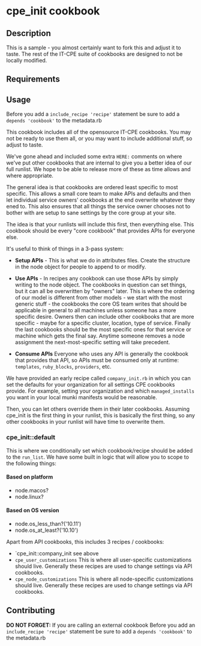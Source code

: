 cpe_init cookbook
=================

Description
-----------
This is a sample - you almost certainly want to fork this and adjust it to taste.
The rest of the IT-CPE suite of cookbooks are designed to not be locally modified.

Requirements
------------

Usage
-----
Before you add a `include_recipe 'recipe'` statement be sure to add a
`depends 'cookbook'` to the metadata.rb

This cookbook includes all of the opensource IT-CPE cookbooks. You may not be
ready to use them all, or you may want to include additional stuff, so adjust
to taste.

We've gone ahead and included some extra `HERE:` comments on where we've put
other cookbooks that are internal to give you a better idea of our full runlist.
We hope to be able to release more of these as time allows and where
appropriate.

The general idea is that cookbooks are ordered least specific to most specific.
This allows a small core team to make APIs and defaults and then let individual
service owners' cookbooks at the end overwrite whatever they ened to. This also
ensures that all things the service owner chooses not to bother with are setup
to sane settings by the core group at your site.

The idea is that your runlists will include this first, then everything else.
This cookbook should be every "core cookbook" that provides APIs for everyone
else.

It's useful to think of things in a 3-pass system:

* **Setup APIs** - This is what we do in attributes files. Create the structure
in the node object for people to append to or modify.
* **Use APIs** -  In recipes any cookbook can use those APIs by simply writing
to the node object. The cookbooks in question can set things, but it can all be
overwritten by "owners" later. This is where the ordering of our model is
different from other models - we start with the most generic stuff -
the cookbooks the core OS team writes that should be applicable in general to
all machines unless someone has a more specific desire. Owners then can include
other cookbooks that are more specific - maybe for a specific cluster, location,
type of service. Finally the last cookbooks should be the most specific ones for
that service or machine which gets the final say. Anytime someone removes a node
assignment the next-most-specific setting will take precedent.

* **Consume APIs** Everyone who uses any API is generally the cookbook that
provides that API, so APIs must be consumed only at runtime: `templates`,
`ruby_blocks`, `providers`, etc.

We have provided an early recipe called `company_init.rb` in which you can set
the defaults for your organization for all settings CPE cookbooks provide.
For example, setting your organization and which `managed_installs` you want
in your local munki manifests would be reasonable.

Then, you can let others override them in their later cookbooks. Assuming
cpe_init is the first thing in your runlist, this is basically the first thing,
so any other cookbooks in your runlist will have time to overwrite them.

### cpe_init::default
This is where we conditionally set which cookbook/recipe should be added to the
`run_list`. We have some built in logic that will allow you to scope to the
following things:

#### Based on platform
* node.macos?
* node.linux?

#### Based on OS version
* node.os_less_than?('10.11')
* node.os_at_least?('10.10')

Apart from API cookbooks, this includes 3 recipes / cookbooks:

* `cpe_init::company_init
   see above
* `cpe_user_customizations`
   This is where all user-specific customizations should live. Generally
   these recipes are used to change settings via API cookbooks.
* `cpe_node_customizations`
   This is where all node-specific customizations should live. Generally
   these recipes are used to change settings via API cookbooks.

Contributing
------------

**DO NOT FORGET:** If you are calling an external cookbook Before you add an
`include_recipe 'recipe'` statement be sure to add a `depends 'cookbook'` to the
metadata.rb


